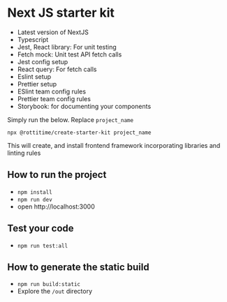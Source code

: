 # Next JS starter kit

- Latest version of NextJS
- Typescript
- Jest, React library: For unit testing
- Fetch mock: Unit test API fetch calls
- Jest config setup
- React query: For fetch calls
- Eslint setup
- Prettier setup
- ESlint team config rules
- Prettier team config rules
- Storybook: for documenting your components

Simply run the below. Replace `project_name`

```
npx @rottitime/create-starter-kit project_name
```

This will create, and install frontend framework incorporating libraries and linting rules



## How to run the project

- `npm install`
- `npm run dev`
- open http://localhost:3000

## Test your code

- `npm run test:all`

## How to generate the static build

- `npm run build:static`
- Explore the `/out` directory
